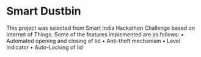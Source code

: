 # Smart Dustbin

This project was selected from Smart India Hackathon Challenge based on 
Internet of Things. Some of the features implemented are as follows: 
• Automated opening and closing of lid 
• Anti-theft mechanism 
• Level Indicator 
• Auto-Locking of lid 